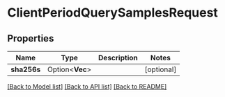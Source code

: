 # ClientPeriodQuerySamplesRequest

## Properties

Name | Type | Description | Notes
------------ | ------------- | ------------- | -------------
**sha256s** | Option<**Vec<String>**> |  | [optional]

[[Back to Model list]](../README.md#documentation-for-models) [[Back to API list]](../README.md#documentation-for-api-endpoints) [[Back to README]](../README.md)


